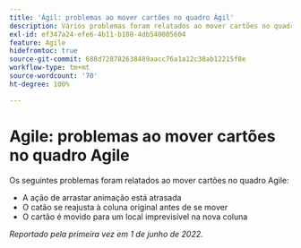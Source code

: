 ```yaml
---
title: 'Ágil: problemas ao mover cartões no quadro Ágil'
description: Vários problemas foram relatados ao mover cartões no quadro Agile.
exl-id: ef347a24-efe6-4b11-b108-4db540005604
feature: Agile
hidefromtoc: true
source-git-commit: 688d728782638489aacc76a1a12c38ab12215f8e
workflow-type: tm+mt
source-wordcount: '70'
ht-degree: 100%

---
```


# Agile: problemas ao mover cartões no quadro Agile

<!--Valid issue, won't fix-->

Os seguintes problemas foram relatados ao mover cartões no quadro Agile:

* A ação de arrastar animação está atrasada
* O catão se reajusta à coluna original antes de se mover
* O cartão é movido para um local imprevisível na nova coluna

_Reportado pela primeira vez em 1 de junho de 2022._
